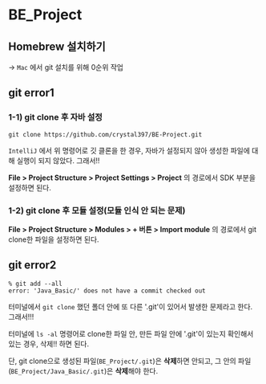 # BE_Project

## Homebrew 설치하기
-> ```Mac``` 에서 git 설치를 위해 0순위 작업

## git error1
### 1-1) git clone 후 자바 설정
```
git clone https://github.com/crystal397/BE-Project.git
```

```IntelliJ``` 에서 위 명령어로 깃 클론을 한 경우, 자바가 설정되지 않아 생성한 파일에 대해 실행이 되지 않았다.
그래서!!

**File > Project Structure > Project Settings > Project** 의 경로에서 SDK 부분을 설정하면 된다.

### 1-2) git clone 후 모듈 설정(모듈 인식 안 되는 문제)

**File > Project Structure > Modules > + 버튼 > Import module** 의 경로에서 git clone한 파일을 설정하면 된다.

## git error2

```
% git add --all
error: 'Java_Basic/' does not have a commit checked out
```

터미널에서 ```git clone``` 했던 폴더 안에 또 다른 '.git'이 있어서 발생한 문제라고 한다.
그래서!!!

터미널에 ```ls -al``` 명령어로 clone한 파일 안, 만든 파일 안에 '.git'이 있는지 확인해서 있는 경우, 삭제!! 하면 된다.

단,
git clone으로 생성된 파일(```BE_Project/.git```)은 **삭제**하면 안되고,
그 안의 파일(```BE_Project/Java_Basic/.git```)은 **삭제**해야 한다.

